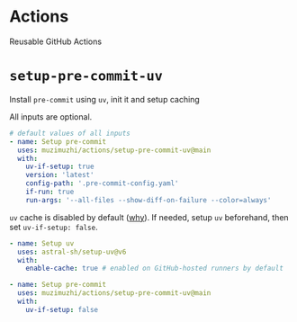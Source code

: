 # Actions

Reusable GitHub Actions

# `setup-pre-commit-uv`

Install `pre-commit` using `uv`, init it and setup caching

All inputs are optional.

```yaml
# default values of all inputs
- name: Setup pre-commit
  uses: muzimuzhi/actions/setup-pre-commit-uv@main
  with:
    uv-if-setup: true
    version: 'latest'
    config-path: '.pre-commit-config.yaml'
    if-run: true
    run-args: '--all-files --show-diff-on-failure --color=always'
```

`uv` cache is disabled by default ([why][why-disable-uv-cache]). If needed,
setup `uv` beforehand, then set `uv-if-setup: false`.

[why-disable-uv-cache]: https://github.com/astral-sh/setup-uv/tree/v6/?tab=readme-ov-file#disable-cache-pruning

```yaml
- name: Setup uv
  uses: astral-sh/setup-uv@v6
  with:
    enable-cache: true # enabled on GitHub-hosted runners by default

- name: Setup pre-commit
  uses: muzimuzhi/actions/setup-pre-commit-uv@main
  with:
    uv-if-setup: false
```
